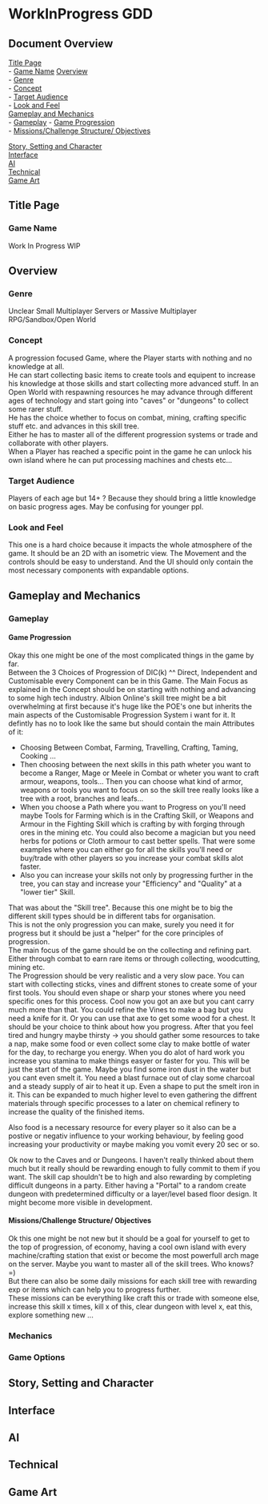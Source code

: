 # WorkInProgress GDD

## Document Overview

[Title Page](#title-page)    
	- [Game Name](#game-name)
[Overview](#overview)    
	- [Genre](#genre)    
	- [Concept](#concept)     
	- [Target Audience](#target-audience)    
	- [Look and Feel](#look-and-feel)    
[Gameplay and Mechanics](#gameplay-and-mechanics)    
	- [Gameplay](#gameplay)
		- [Game Progression](#game-progression)    
		- [Missions/Challenge Structure/ Objectives](#missionschallenge-structure-objectives)    
		
[Story, Setting and Character](#story-setting-and-character)    
[Interface](#interface)    
[AI](#ai)    
[Technical](#technical)    
[Game Art](#game-art)    

## Title Page
### Game Name
Work In Progress
WIP

## Overview
### Genre
Unclear Small Multiplayer Servers or Massive Multiplayer    
RPG/Sandbox/Open World

### Concept
A progression focused Game, where the Player starts with nothing and no knowledge at all.    
He can start collecting basic items to create tools and equipent to increase his knowledge at those skills and start collecting more advanced stuff.
In an Open World with respawning resources he may advance through different ages of technology and start going into "caves" or "dungeons" to collect some rarer stuff.    
He has the choice whether to focus on combat, mining, crafting specific stuff etc. and advances in this skill tree.    
Either he has to master all of the different progression systems or trade and collaborate with other players.    
When a Player has reached a specific point in the game he can unlock his own island where he can put 
processing machines and chests etc...    

### Target Audience
Players of each age but 14+ ? Because they should bring a little knowledge on basic progress ages. May be confusing for younger ppl.    

### Look and Feel
This one is a hard choice because it impacts the whole atmosphere of the game. It should be an 2D with an isometric view. The Movement and the controls should be easy to understand. And the UI should only contain the most necessary components with expandable options.     

## Gameplay and Mechanics
### Gameplay
#### Game Progression
Okay this one might be one of the most complicated things in the game by far.   
Between the 3 Choices of Progression of DIC(k) ^^ Direct, Independent and Customisable every Component can be in this Game. The Main Focus as explained in the Concept should be on starting with nothing and advancing to some high tech industry. 
Albion Online's skill tree might be a bit overwhelming at first because it's huge like the POE's one but inherits the main aspects of the Customisable Progression System i want for it. It defintly has no to look like the same but should contain the main Attributes of it:    
- Choosing Between Combat, Farming, Travelling, Crafting, Taming, Cooking ...    
- Then choosing between the next skills in this path wheter you want to become a Ranger, Mage or Meele in Combat or wheter you want to craft armour, weapons, tools... Then you can choose what kind of armor, weapons or tools you want to focus on so the skill tree really looks like a tree with a root, branches and leafs...    
- When you choose a Path where you want to Progress on you'll need maybe Tools for Farming which is in the Crafting Skill, or Weapons and Armour in the Fighting Skill which is crafting by with forging through ores in the mining etc. You could also become a magician but you need herbs for potions or Cloth armour to cast better spells. That were some examples where you can either go for all the skills you'll need or buy/trade with other players so you increase your combat skills alot faster.    
- Also you can increase your skills not only by progressing further in the tree, you can stay and increase your "Efficiency" and "Quality" at a "lower tier" Skill.   

That was about the "Skill tree". Because this one might be to big the different skill types should be in different tabs for organisation.    
This is not the only progression you can make, surely you need it for progress but it should be just a "helper" for the core principles of progression.    
The main focus of the game should be on the collecting and refining part. Either through combat to earn rare items or through collecting, woodcutting, mining etc.    
The Progression should be very realistic and a very slow pace.
You can start with collecting sticks, vines and diffrent stones to create some of your first tools. You should even shape or sharp your stones where you need specific ones for this process. Cool now you got an axe but you cant carry much more than that. You could refine the Vines to make a bag but you need a knife for it. Or you can use that axe to get some wood for a chest. It should be your choice to think about how you progress. After that you feel tired and hungry maybe thirsty -> you should gather some resources to take a nap, make some food or even collect some clay to make bottle of water for the day, to recharge you energy. When you do alot of hard work you increase you stamina to make things easyer or faster for you. This will be just the start of the game. Maybe you find some iron dust in the water but you cant even smelt it. You need a blast furnace out of clay some charcoal and a steady supply of air to heat it up. Even a shape to put the smelt iron in it.
This can be expanded to much higher level to even gathering the diffrent materials through specific processes to a later on chemical refinery to increase the quality of the finished items.

Also food is a necessary resource for every player so it also can be a postive or negativ influence to your working behaviour, by feeling good increasing your productivity or maybe making you vomit every 20 sec or so.

Ok now to the Caves and or Dungeons. I haven't really thinked about them much but it really should be rewarding enough to fully commit to them if you want. The skill cap shouldn't be to high and also rewarding by completing difficult dungeons in a party. Either having a "Portal" to a random create dungeon with predetermined difficulty or a layer/level based floor design. It might become more visible in development.    

#### Missions/Challenge Structure/ Objectives
Ok this one might be not new but it should be a goal for yourself to get to the top of progression, of economy, having a cool own island with every machine/crafting station that exist or become the most powerfull arch mage on the server. Maybe you want to master all of the skill trees. Who knows? =)    
But there can also be some daily missions for each skill tree with rewarding exp or items which can help you to progress further.     
These missions can be everything like craft this or trade with someone else, increase this skill x times, kill x of this, clear dungeon with level x, eat this, explore something new ...     

### Mechanics

### Game Options

## Story, Setting and Character

## Interface

## AI

## Technical

## Game Art
